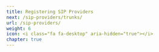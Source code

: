 ```yaml
---
title: Registering SIP Providers
next: /sip-providers/trunks/
url: /sip-providers/
weight: 6
icon: <i class="fa fa-desktop" aria-hidden="true"></i>
chapter: true
---
```

